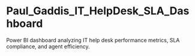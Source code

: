 # Paul_Gaddis_IT_HelpDesk_SLA_Dashboard
Power BI dashboard analyzing IT help desk performance metrics, SLA compliance, and agent efficiency.

